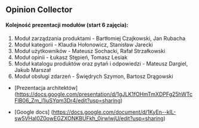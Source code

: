 ## Opinion Collector

#### Kolejność prezentacji modułów (start 6 zajęcia):
1. Moduł zarządzania produktami - Bartłomiej Czajkowski, Jan Rubacha
2. Moduł kategorii - Klaudia Hołonowicz, Stanisław Jarecki
3. Moduł użytkowników - Mateusz Sochacki, Rafał Strzałkowski
4. Moduł opinii - Łukasz Stępień, Tomasz Lesiak
5. Moduł katalogu produktów oraz pytań i odpowiedzi - Mateusz Dargiel, Jakub Marszał
6. Moduł obsługi zdarzeń - Świędrych Szymon, Bartosz Drągowski    


- [Prezentacja architektów] (https://docs.google.com/presentation/d/1gJLK1fOHmTmXDPFg25hWTcFlB06_Zm_l1iuSYqm3Dr4/edit?usp=sharing)

- [Google docs] (https://docs.google.com/document/d/1KyEn--kIL-sw5VHaI0Z0owEGZXONKBUFkh_0irwIwjU/edit?usp=sharing)
